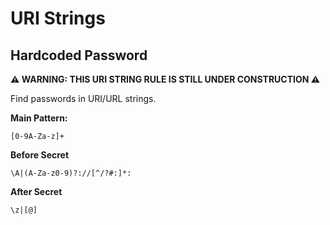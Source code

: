 # URI Strings

## Hardcoded Password

**⚠️ WARNING: THIS URI STRING RULE IS STILL UNDER CONSTRUCTION ⚠️**

Find passwords in URI/URL strings.

**Main Pattern:**

```
[0-9A-Za-z]+
```

**Before Secret**

```
\A|(A-Za-z0-9)?://[^/?#:]*:
```

**After Secret**

```
\z|[@]
```
